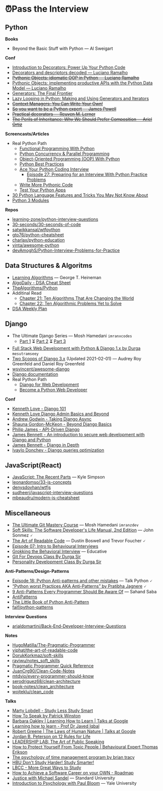 # ⏰Pass the Interview

## Python

**Books**

- Beyond the Basic Stuff with Python — Al Sweigart

**Conf**

- [Introduction to Decorators: Power Up Your Python Code](https://www.youtube.com/watch?v=VWZAh1QrqRE)
- [Decorators and descriptors decoded — Luciano Ramalho](https://www.youtube.com/watch?v=81S01c9zytE)
- <del>[Pythonic Objects: idiomatic OOP in Python — Luciano Ramalho](https://www.youtube.com/watch?v=mUu_4k6a5-I)</del>
- [Pythonic Objects: implementing productive APIs with the Python Data Model — Luciano Ramalho](https://www.youtube.com/watch?v=k55d3ZUF3ZQ)
- [Generators: The Final Frontier](https://www.youtube.com/watch?v=D1twn9kLmYg)
- [Lazy Looping in Python: Making and Using Generators and Iterators](https://pycon2019.trey.io/)
- <del>[Context Managers: You Can Write Your Own!](https://www.youtube.com/watch?v=-tpn94V9vK4)</del>
- <del>[So you want to be a Python expert — James Powell](https://www.youtube.com/watch?v=cKPlPJyQrt4)</del>
- <del>[Practical decorators — Reuven M. Lerner](https://www.youtube.com/watch?v=MjHpMCIvwsY) </del>
- <del>[The Perils of Inheritance: Why We Should Prefer Composition — Ariel Ortiz]() </del>

**Screencasts/Articles**

- Real Python Path
    - [Functional Programming With Python](https://realpython.com/learning-paths/functional-programming/)
    - [Python Concurrency & Parallel Programming](https://realpython.com/learning-paths/python-concurrency-parallel-programming/)
    - [Object-Oriented Programming (OOP) With Python](https://realpython.com/learning-paths/object-oriented-programming-oop-python/)
    - [Python Best Practices](https://realpython.com/tutorials/best-practices/)
    - [Ace Your Python Coding Interview](https://realpython.com/learning-paths/python-interview/)
        - [Episode 27: Preparing for an Interview With Python Practice Problems](https://realpython.com/podcasts/rpp/27/)
    - [Write More Pythonic Code](https://realpython.com/learning-paths/writing-pythonic-code/)
    - [Test Your Python Apps](https://realpython.com/learning-paths/test-your-python-apps/)
- [30 Python Language Features and Tricks You May Not Know About](https://sahandsaba.com/thirty-python-language-features-and-tricks-you-may-not-know.html)
- [Python 3 Modules](https://pymotw.com/3/)

**Repos**

- [learning-zone/python-interview-questions](https://github.com/learning-zone/python-interview-questions)
- [30-seconds/30-seconds-of-code](https://github.com/30-seconds/30-seconds-of-code)
- [satwikkansal/wtfpython](https://github.com/satwikkansal/wtfpython)
- [gto76/python-cheatsheet](https://github.com/gto76/python-cheatsheet)
- [charlax/python-education](https://github.com/charlax/python-education#packaging--pip)
- [vinta/awesome-python](https://github.com/vinta/awesome-python#compatibility)
- [devAmoghS/Python-Interview-Problems-for-Practice](https://github.com/devAmoghS/Python-Interview-Problems-for-Practice)

## Data Structures & Algoritms

- [Learning Algorithms](https://learning-algos.netlify.app/) — George T. Heineman
- [AlgoDaily - DSA Cheat Sheet](https://algodaily.com/lessons/an-executable-data-structures-cheat-sheet)
- [TheAlgorithms/Python](https://github.com/TheAlgorithms/Python)
- Additinal Read
    - [Chapter 21: Ten Algorithms That Are Changing the World](https://drive.google.com/file/d/1MH84hb0bzBT9NtuQxbEo_UzQg-iCtw2B/view?usp=sharing)
    - [Chapter 22: Ten Algorithmic Problems Yet to Solve](https://drive.google.com/file/d/185sFa2L9zAM2Vsmq2mMyhvdr49jPEXi7/view?usp=sharing)
- [DSA Weekly Plan](https://drive.google.com/file/d/1UsCdHyuX-MLLnoiSF1mCyvcjGfkko_1z/view?usp=sharing)

## Django

- The Ultimate Django Series — Mosh Hamedani `imranxcodes`
    - [Part 1](https://www.youtube.com/playlist?list=PLbBgYZ5DGdebH94laT67H6yLw303bThB5) ⏳ [Part 2](https://www.youtube.com/playlist?list=PLbBgYZ5DGdeb4xkHKIA_hqxcQh0bAR0pR) ⏳ [Part 3](https://www.youtube.com/playlist?list=PLbBgYZ5DGdeZBCP5-XTmzk9oIQ6pqm9WX)
- [Full Stack Web Development with Python & Django 1.x by Durga](https://www.youtube.com/playlist?list=PL1pDVBmUq2HS_Uri7Begq3aOBLlFQ52pp) `mesutramseey`
- [Two Scoops of Django 3.x](https://drive.google.com/file/d/1LDqRhVb5mSL3e80uJs9iHZ0t9wUB9e6l/view) (Updated 2021-02-01) — Audrey Roy Greenfeld and Daniel Roy Greenfeld
- [wsvincent/awesome-django](https://github.com/wsvincent/awesome-django)
- [Django documentation](https://docs.djangoproject.com/en/3.2/)
- Real Python Path
    - [Django for Web Development](https://realpython.com/learning-paths/django-web-development/)
    - [Become a Python Web Developer](https://realpython.com/learning-paths/become-python-web-developer/)


**Conf**

- [Kenneth Love - Django 101](https://www.youtube.com/watch?v=C0wuTkS93B0)
- [Kenneth Love Django Admin Basics and Beyond](https://www.youtube.com/watch?v=XphJRQ3AzMU)
- [Andrew Godwin - Taking Django Async](https://www.youtube.com/watch?v=-7taKQnndfo)
- [Shauna Gordon-McKeon - Beyond Django Basics](https://www.youtube.com/watch?v=Fzlg95lrILk)
- [Philip James - API-Driven Django](https://www.youtube.com/watch?v=w0xgJ5C9Be8)
- [James Bennett - An introduction to secure web development with Django and Python](https://www.youtube.com/watch?v=i4CxLpYhkrM)
- [James Bennett - Django in Depth](https://www.youtube.com/watch?v=tkwZ1jG3XgA)
- [Ivaylo Donchev - Django queries optimization](https://www.youtube.com/watch?v=qDyxmgWkjvI)

## JavaScript(React)

- [JavaScript: The Recent Parts](https://frontendmasters.com/courses/js-recent-parts/) — Kyle Simpson
- [leonardomso/33-js-concepts](https://github.com/leonardomso/33-js-concepts)
- [denysdovhan/wtfjs](https://github.com/denysdovhan/wtfjs)
- [sudheerj/javascript-interview-questions](https://github.com/sudheerj/javascript-interview-questions)
- [mbeaudru/modern-js-cheatsheet](https://github.com/mbeaudru/modern-js-cheatsheet)

## Miscellaneous

- [The Ultimate Git Mastery Course](https://www.youtube.com/playlist?list=PLshEJn4_ZJAafmYrI1cdASEGJwCusD69X) — Mosh Hamedani `imranzdev`
- [Soft Skills: The Software Developer's Life Manual, 2nd Edition](https://drive.google.com/file/d/18zHvrqpJSAl7jnQWyWelophuFw6StmpZ/view) — John Sonmez 🗸
- [The Art of Readable Code](https://art-of-readablecode.netlify.app/) — Dustin Boswell and Trevor Foucher 🗸
- [Episode 07: Intro to Behavioural Interviews](https://www.youtube.com/watch?v=PJKYqLP6MRE)
- [Grokking the Behavioral Interview](https://www.educative.io/courses/grokking-the-behavioral-interview) — Educative
- [Git For Devops Class By Durga Sir](https://www.youtube.com/watch?v=jboixXYlPXk)
- [Personality Development Class By Durga Sir](https://www.youtube.com/watch?v=J__2AF-m0DE)


**Anti-Patterns/Design-Patterns**

- [Episode 18: Python Anti-patterns and other mistakes](https://talkpython.fm/episodes/show/18/python-anti-patterns-and-other-mistakes) — Talk Python 🗸
- [“Python worst Practices AKA Anti-Patterns” by Pratibha Jagnere](https://www.youtube.com/watch?v=fImJ6BkzJqc) 🗸
- [9 Anti-Patterns Every Programmer Should Be Aware Of](https://sahandsaba.com/nine-anti-patterns-every-programmer-should-be-aware-of-with-examples.html) — Sahand Saba
- [AntiPatterns](https://sourcemaking.com/antipatterns/)
- [The Little Book of Python Anti-Pattern](http://docs.quantifiedcode.com/python-anti-patterns/index.html)
- [faif/python-patterns](https://github.com/faif/python-patterns)

**Interview Questions**

- [arialdomartini/Back-End-Developer-Interview-Questions](https://github.com/arialdomartini/Back-End-Developer-Interview-Questions)

**Notes**

- [HugoMatilla/The-Pragmatic-Programmer](https://github.com/HugoMatilla/The-Pragmatic-Programmer)
- [viphat/the-art-of-readable-code](https://gist.github.com/viphat/7f883a18733ae5a7ebe45e74c348dbc0)
- [DorukKorkmaz/soft-skills](https://github.com/DorukKorkmaz/soft-skills)
- [raviwu/notes_soft_skills](https://gist.github.com/raviwu/dd81c159d177fecfe385a03f25fbc39b)
- [Pragmatic Programmer Quick Reference](https://blog.codinghorror.com/a-pragmatic-quick-reference/)
- [JuanCrg90/Clean-Code-Notes](https://github.com/JuanCrg90/Clean-Code-Notes)
- [mtdvio/every-programmer-should-know](https://github.com/mtdvio/every-programmer-should-know)
- [serodriguez68/clean-architecture](https://github.com/serodriguez68/clean-architecture)
- [book-notes/clean_architecture](https://github.com/benatespina/book-notes/blob/master/clean_architecture.md)
- [wojteklu/clean_code](https://gist.github.com/wojteklu/73c6914cc446146b8b533c0988cf8d29)

**Talks**

- [Marty Lobdell - Study Less Study Smart](https://www.youtube.com/watch?v=IlU-zDU6aQ0)
- [How To Speak by Patrick Winston](https://www.youtube.com/watch?v=Unzc731iCUY)
- [Barbara Oakley | Learning How to Learn | Talks at Google](https://www.youtube.com/watch?v=vd2dtkMINIw)
- [Learning how to learn - Prof Dr Javed Iqbal](https://www.youtube.com/watch?v=migLPgtqEig)
- [Robert Greene | The Laws of Human Nature | Talks at Google](https://www.youtube.com/watch?v=KcaVhMt71qE)
- [Jordan B. Peterson on 12 Rules for Life](https://www.youtube.com/watch?v=-5RCmu-HuTg)
- [LEADERSHIP LAB: The Art of Public Speaking](https://www.youtube.com/watch?v=gphdfSwYMWU)
- [How to Protect Yourself From Toxic People | Behavioural Expert Thomas Erikson](https://www.youtube.com/watch?v=JsixlWBFTs4)
- [The psychology of time management program by brian tracy](https://www.youtube.com/watch?v=jDLdwoFFRh0)
- [HBU Don't Study Harder! Study Smarter!](https://www.youtube.com/watch?v=2ghlUvyET3s)
- [LBCC - More Great Ways to Study](https://www.youtube.com/watch?v=afxLutYRVSk)
- [How to Achieve a Software Career on your OWN - Roadmap](https://www.youtube.com/playlist?list=PLQ1vEpscLn-vUD6A1djrD86HN4GMH6JSS)
- [Justice with Michael Sandel](https://www.youtube.com/playlist?list=PL30C13C91CFFEFEA6) — Standard University
- [Introduction to Psychology with Paul Bloom](https://www.youtube.com/playlist?list=PL6A08EB4EEFF3E91F) — Yale University